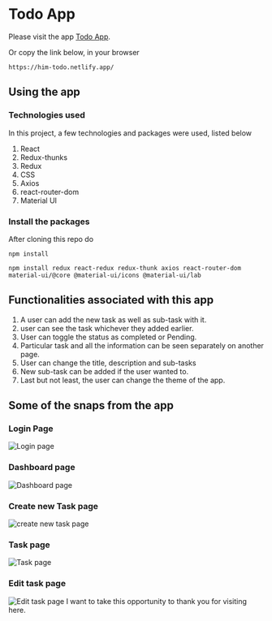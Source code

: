 # Todo App

Please visit the app [Todo App](https://him-todo.netlify.app/).

Or copy the link below, in your browser
```
https://him-todo.netlify.app/
```

## Using the app
### Technologies used

In this project, a few technologies and packages were used, listed below
1. React 
2. Redux-thunks
3. Redux
4. CSS
5. Axios
6. react-router-dom
7. Material UI

### Install the packages
After cloning this repo do
```
npm install
```
```
npm install redux react-redux redux-thunk axios react-router-dom material-ui/@core @material-ui/icons @material-ui/lab
```

 

## Functionalities associated with this app
1. A user can add the new task as well as sub-task with it. 
2. user can see the task whichever they added earlier.
3. User can toggle the status as completed or Pending.
4. Particular task and all the information can be seen separately on  another page.
5. User can change the title, description and sub-tasks
6. New sub-task can be added if the user wanted to.
7. Last but not least, the user can change the theme of the app.

## Some of the snaps from the app
### Login Page
![Login page](https://github.com/himrd95/todo/blob/master/public/login.png?raw=true)
### Dashboard page
![Dashboard page](https://github.com/himrd95/todo/blob/master/public/dashboard.png?raw=true)
### Create new Task page
![create new task page](https://github.com/himrd95/todo/blob/master/public/create.png?raw=true)
### Task page 
![Task page](https://github.com/himrd95/todo/blob/master/public/task.png?raw=true)
### Edit task page
![Edit task page](https://github.com/himrd95/todo/blob/master/public/edit.png?raw=true)
I want to take this opportunity to thank you for visiting here.
